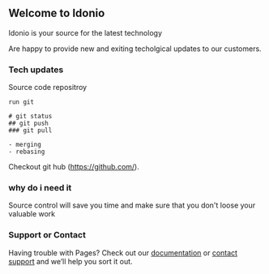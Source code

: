 ## Welcome to Idonio

Idonio is your source for the latest technology

Are happy to provide new and exiting techolgical updates to our customers.

### Tech updates

Source code repositroy

```using git
run git

# git status
## git push
### git pull

- merging
- rebasing
```

Checkout git hub (https://github.com/).

### why do i need it

Source control will save you time and make sure that you don't loose your valuable work

### Support or Contact

Having trouble with Pages? Check out our [documentation](https://help.github.com/categories/github-pages-basics/) or [contact support](https://github.com/contact) and we’ll help you sort it out.
